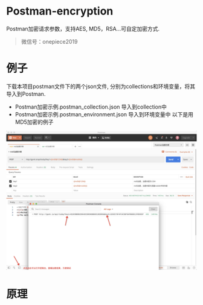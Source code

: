 # Postman-encryption
Postman加密请求参数，支持AES, MD5，RSA...可自定加密方式.
> 微信号：onepiece2019

# 例子
下载本项目postman文件下的两个json文件, 分别为collections和环境变量，将其导入到Postman.
- Postman加密示例.postman_collection.json 导入到collection中
- Postman加密示例.postman_environment.json 导入到环境变量中
以下是用MD5加密的例子
<div align=center>
<img src="images/console.png" />
</div>

# 原理

